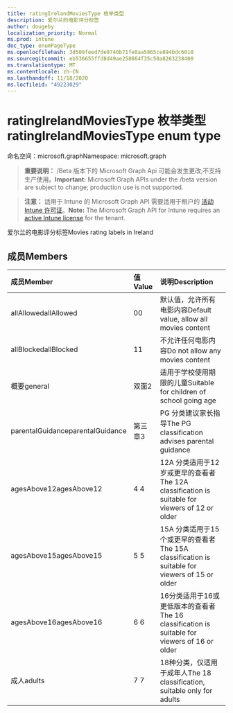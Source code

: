 ```yaml
---
title: ratingIrelandMoviesType 枚举类型
description: 爱尔兰的电影评分标签
author: dougeby
localization_priority: Normal
ms.prod: intune
doc_type: enumPageType
ms.openlocfilehash: 3d509feed7de9740b71fe8aa5865ce894bdc6010
ms.sourcegitcommit: eb536655ffd8d49ae258664f35c50a8263238400
ms.translationtype: MT
ms.contentlocale: zh-CN
ms.lasthandoff: 11/18/2020
ms.locfileid: "49223029"
---
```

# <a name="ratingirelandmoviestype-enum-type"></a><span data-ttu-id="f38a3-103">ratingIrelandMoviesType 枚举类型</span><span class="sxs-lookup"><span data-stu-id="f38a3-103">ratingIrelandMoviesType enum type</span></span>

<span data-ttu-id="f38a3-104">命名空间：microsoft.graph</span><span class="sxs-lookup"><span data-stu-id="f38a3-104">Namespace: microsoft.graph</span></span>

> <span data-ttu-id="f38a3-105">**重要说明：** /Beta 版本下的 Microsoft Graph Api 可能会发生更改;不支持生产使用。</span><span class="sxs-lookup"><span data-stu-id="f38a3-105">**Important:** Microsoft Graph APIs under the /beta version are subject to change; production use is not supported.</span></span>

> <span data-ttu-id="f38a3-106">**注意：** 适用于 Intune 的 Microsoft Graph API 需要适用于租户的 [活动 Intune 许可证](https://go.microsoft.com/fwlink/?linkid=839381)。</span><span class="sxs-lookup"><span data-stu-id="f38a3-106">**Note:** The Microsoft Graph API for Intune requires an [active Intune license](https://go.microsoft.com/fwlink/?linkid=839381) for the tenant.</span></span>

<span data-ttu-id="f38a3-107">爱尔兰的电影评分标签</span><span class="sxs-lookup"><span data-stu-id="f38a3-107">Movies rating labels in Ireland</span></span>

## <a name="members"></a><span data-ttu-id="f38a3-108">成员</span><span class="sxs-lookup"><span data-stu-id="f38a3-108">Members</span></span>
|<span data-ttu-id="f38a3-109">成员</span><span class="sxs-lookup"><span data-stu-id="f38a3-109">Member</span></span>|<span data-ttu-id="f38a3-110">值</span><span class="sxs-lookup"><span data-stu-id="f38a3-110">Value</span></span>|<span data-ttu-id="f38a3-111">说明</span><span class="sxs-lookup"><span data-stu-id="f38a3-111">Description</span></span>|
|:---|:---|:---|
|<span data-ttu-id="f38a3-112">allAllowed</span><span class="sxs-lookup"><span data-stu-id="f38a3-112">allAllowed</span></span>|<span data-ttu-id="f38a3-113">0</span><span class="sxs-lookup"><span data-stu-id="f38a3-113">0</span></span>|<span data-ttu-id="f38a3-114">默认值，允许所有电影内容</span><span class="sxs-lookup"><span data-stu-id="f38a3-114">Default value, allow all movies content</span></span>|
|<span data-ttu-id="f38a3-115">allBlocked</span><span class="sxs-lookup"><span data-stu-id="f38a3-115">allBlocked</span></span>|<span data-ttu-id="f38a3-116">1</span><span class="sxs-lookup"><span data-stu-id="f38a3-116">1</span></span>|<span data-ttu-id="f38a3-117">不允许任何电影内容</span><span class="sxs-lookup"><span data-stu-id="f38a3-117">Do not allow any movies content</span></span>|
|<span data-ttu-id="f38a3-118">概要</span><span class="sxs-lookup"><span data-stu-id="f38a3-118">general</span></span>|<span data-ttu-id="f38a3-119">双面</span><span class="sxs-lookup"><span data-stu-id="f38a3-119">2</span></span>|<span data-ttu-id="f38a3-120">适用于学校使用期限的儿童</span><span class="sxs-lookup"><span data-stu-id="f38a3-120">Suitable for children of school going age</span></span>|
|<span data-ttu-id="f38a3-121">parentalGuidance</span><span class="sxs-lookup"><span data-stu-id="f38a3-121">parentalGuidance</span></span>|<span data-ttu-id="f38a3-122">第三章</span><span class="sxs-lookup"><span data-stu-id="f38a3-122">3</span></span>|<span data-ttu-id="f38a3-123">PG 分类建议家长指导</span><span class="sxs-lookup"><span data-stu-id="f38a3-123">The PG classification advises parental guidance</span></span>|
|<span data-ttu-id="f38a3-124">agesAbove12</span><span class="sxs-lookup"><span data-stu-id="f38a3-124">agesAbove12</span></span>|<span data-ttu-id="f38a3-125">4 </span><span class="sxs-lookup"><span data-stu-id="f38a3-125">4</span></span>|<span data-ttu-id="f38a3-126">12A 分类适用于12岁或更早的查看者</span><span class="sxs-lookup"><span data-stu-id="f38a3-126">The 12A classification is suitable for viewers of 12 or older</span></span>|
|<span data-ttu-id="f38a3-127">agesAbove15</span><span class="sxs-lookup"><span data-stu-id="f38a3-127">agesAbove15</span></span>|<span data-ttu-id="f38a3-128">5 </span><span class="sxs-lookup"><span data-stu-id="f38a3-128">5</span></span>|<span data-ttu-id="f38a3-129">15A 分类适用于15个或更早的查看者</span><span class="sxs-lookup"><span data-stu-id="f38a3-129">The 15A classification is suitable for viewers of 15 or older</span></span>|
|<span data-ttu-id="f38a3-130">agesAbove16</span><span class="sxs-lookup"><span data-stu-id="f38a3-130">agesAbove16</span></span>|<span data-ttu-id="f38a3-131">6 </span><span class="sxs-lookup"><span data-stu-id="f38a3-131">6</span></span>|<span data-ttu-id="f38a3-132">16分类适用于16或更低版本的查看者</span><span class="sxs-lookup"><span data-stu-id="f38a3-132">The 16 classification is suitable for viewers of 16 or older</span></span>|
|<span data-ttu-id="f38a3-133">成人</span><span class="sxs-lookup"><span data-stu-id="f38a3-133">adults</span></span>|<span data-ttu-id="f38a3-134">7 </span><span class="sxs-lookup"><span data-stu-id="f38a3-134">7</span></span>|<span data-ttu-id="f38a3-135">18种分类，仅适用于成年人</span><span class="sxs-lookup"><span data-stu-id="f38a3-135">The 18 classification, suitable only for adults</span></span>|




